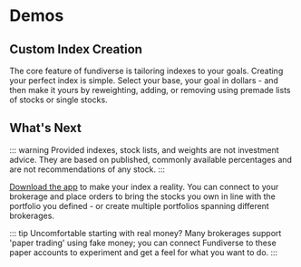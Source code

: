 # Demos 

## Custom Index Creation

The core feature of fundiverse is tailoring indexes to your goals. Creating your perfect index is simple. Select your base, your goal in dollars - and then make it yours by reweighting, adding, or removing using premade lists of stocks or single stocks.

<CustomizeDemo/>

## What's Next

::: warning
Provided indexes, stock lists, and weights are not investment advice. They are based on published, commonly available percentages and are not recommendations of any stock.
:::


[Download the app](../install) to make your index a reality. You can connect to your brokerage and place orders to bring the stocks you own in line with the portfolio you defined - or create multiple portfolios spanning different brokerages. 


::: tip
Uncomfortable starting with real money? Many brokerages support 'paper trading' using fake money; you can connect Fundiverse to these paper accounts to experiment and get a feel for what you want to do.
:::



